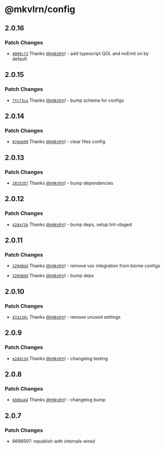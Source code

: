 # @mkvlrn/config

## 2.0.16

### Patch Changes

- [`4099c73`](https://github.com/mkvlrn/tools/commit/4099c73cb66c1e02d2b164be5576d71368a01060) Thanks [@mkvlrn](https://github.com/mkvlrn)! - add typescript QOL and noEmit on by default

## 2.0.15

### Patch Changes

- [`7fc73ca`](https://github.com/mkvlrn/tools/commit/7fc73ca8aafc8e3cb407565f0570d6d196ea40b6) Thanks [@mkvlrn](https://github.com/mkvlrn)! - bump schema for configs

## 2.0.14

### Patch Changes

- [`87deb99`](https://github.com/mkvlrn/tools/commit/87deb99823e6eb8cbf42fdb4d56f041cc13d1bd3) Thanks [@mkvlrn](https://github.com/mkvlrn)! - clear files config

## 2.0.13

### Patch Changes

- [`2825357`](https://github.com/mkvlrn/tools/commit/28253573e9ffbb5699364c4cfa8e396fe15e9c51) Thanks [@mkvlrn](https://github.com/mkvlrn)! - bump dependencies

## 2.0.12

### Patch Changes

- [`42daf1b`](https://github.com/mkvlrn/tools/commit/42daf1b8dd154ace379b5ecc7ba15a8a2828e8ee) Thanks [@mkvlrn](https://github.com/mkvlrn)! - bump deps, setup lint-staged

## 2.0.11

### Patch Changes

- [`329d8dd`](https://github.com/mkvlrn/tools/commit/329d8ddcec760c1048759d8d53e758017d5d83fd) Thanks [@mkvlrn](https://github.com/mkvlrn)! - remove vsc integration from biome configs

- [`329d8dd`](https://github.com/mkvlrn/tools/commit/329d8ddcec760c1048759d8d53e758017d5d83fd) Thanks [@mkvlrn](https://github.com/mkvlrn)! - bump deps

## 2.0.10

### Patch Changes

- [`47a139c`](https://github.com/mkvlrn/tools/commit/47a139c80caf9bd63b273df906862e0e28038284) Thanks [@mkvlrn](https://github.com/mkvlrn)! - remove unused settings

## 2.0.9

### Patch Changes

- [`e249134`](https://github.com/mkvlrn/tools/commit/e2491347b5beeb04fe863b169466f7126aab81c9) Thanks [@mkvlrn](https://github.com/mkvlrn)! - changelog testing

## 2.0.8

### Patch Changes

- [`68dba44`](https://github.com/mkvlrn/tools/commit/68dba440c6cc63dc2b50e718c837c00cd4267fc3) Thanks [@mkvlrn](https://github.com/mkvlrn)! - changelog bump

## 2.0.7

### Patch Changes

- 8698597: republish with internals wired
